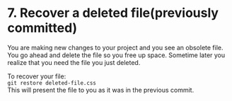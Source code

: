 # 7. Recover a deleted file(previously committed)
You are making new changes to your project and you see an obsolete file. You go ahead and delete the file so you free up space. Sometime later you realize that you need the file you just deleted.

To recover your file:<br>
`git restore deleted-file.css`<br>
This will present the file to you as it was in the previous commit.
